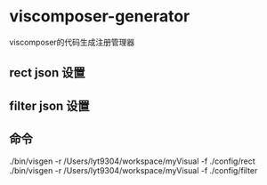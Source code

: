 # viscomposer-generator
viscomposer的代码生成注册管理器

## rect json 设置


## filter json 设置

## 命令

./bin/visgen -r /Users/lyt9304/workspace/myVisual -f ./config/rect
./bin/visgen -r /Users/lyt9304/workspace/myVisual -f ./config/filter